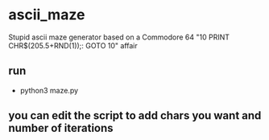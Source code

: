 # ascii_maze
Stupid ascii maze generator based on a Commodore 64 "10 PRINT CHR$(205.5+RND(1));: GOTO 10" affair

## run
- python3 maze.py

## you can edit the script to add chars you want and number of iterations
